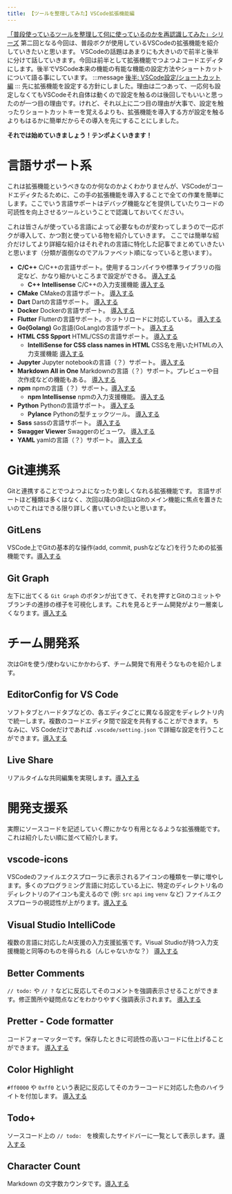 ```yaml
---
title: 【ツールを整理してみた】VSCode拡張機能編
---
```

[「普段使っているツールを整理して何に使っているのかを再認識してみた」シリーズ](https://zenn.dev/streamwest1629/books/introduce_devtools) 第二回となる今回は、普段ボクが使用しているVSCodeの拡張機能を紹介していきたいと思います。
VSCodeの話題はあまりにも大きいので前半と後半に分けて話していきます。今回は前半として拡張機能でつよつよコードエディタにします。後半でVSCode本来の機能の有能な機能の設定方法やショートカットについて語る事にしています。
:::message
[後半: VSCode設定/ショートカット編](vscode-config)
:::
先に拡張機能を設定する方針にしました。理由は二つあって、一応何も設定しなくてもVSCodeそれ自体は動くので設定を触るのは後回しでもいいと思ったのが一つ目の理由です。けれど、それ以上に二つ目の理由が大事で、設定を触ったりショートカットキーを覚えるよりも、拡張機能を導入する方が設定を触るよりもはるかに簡単だからその導入を先にすることにしました。

**それでは始めていきましょう！テンポよくいきます！**

# 言語サポート系
これは拡張機能というべきなのか何なのかよくわかりませんが、VSCodeがコードエディタたるために、この手の拡張機能を導入することで全ての作業を簡単にします。ここでいう言語サポートはデバッグ機能などを提供していたりコードの可読性を向上させるツールということで認識しておいてください。

これは皆さんが使っている言語によって必要なものが変わってしまうので一応ボクが導入して、かつ割と使っている物を紹介していきます。
ここでは簡単な紹介だけしてより詳細な紹介はそれぞれの言語に特化した記事でまとめていきたいと思います（分類が面倒なのでアルファベット順になっていると思います）。

- **C/C++** C/C++の言語サポート。使用するコンパイラや標準ライブラリの指定など、かなり細かいところまで設定ができる。 [導入する](vscode:extension/ms-vscode.cpptools)
  - **C++ Intellisense** C/C++の入力支援機能 [導入する](vscode:extension/austin.code-gnu-global)
- **CMake** CMakeの言語サポート。 [導入する](vscode:extension/twxs.cmake)
- **Dart** Dartの言語サポート。 [導入する](vscode:extension/dart-code.dart-code)
- **Docker** Dockerの言語サポート。 [導入する](vscode:extension/ms-azuretools.vscode-docker)
- **Flutter** Flutterの言語サポート。ホットリロードに対応している。 [導入する](vscode:extension/dart-code.flutter)
- **Go(Golang)** Go言語(GoLang)の言語サポート。 [導入する](vscode:extension/golang.go)
- **HTML CSS Spport** HTML/CSSの言語サポート。 [導入する](vscode:extension/ecmel.vscode-html-css)
  - **IntelliSense for CSS class names in HTML** CSS名を用いたHTMLの入力支援機能 [導入する](vscode:extension/zignd.html-css-class-completion)
- **Jupyter** Jupyter notebookの言語（？）サポート。 [導入する](vscode:extension/ms-toolsai.jupyter)
- **Markdown All in One** Markdownの言語（？）サポート。プレビューや目次作成などの機能もある。 [導入する](vscode:extension/yzhang.markdown-all-in-one)
- **npm** npmの言語（？）サポート。[導入する](vscode:extension/eg2.vscode-npm-script)
  - **npm Intellisense** npmの入力支援機能。 [導入する](vscode:extension/christian-kohler.npm-intellisense)
- **Python** Pythonの言語サポート。 [導入する](vscode:extension/ms-python.python)
  - **Pylance** Pythonの型チェックツール。 [導入する](vscode:extension/ms-python.vscode-pylance)
- **Sass** sassの言語サポート。 [導入する](vscode:extension/syler.sass-indented)
- **Swagger Viewer** Swaggerのビューワ。 [導入する](vscode:extension/cssho.vscode-svgviewer)
- **YAML** yamlの言語（？）サポート。 [導入する](vscode:extension/redhat.vscode-yaml)

# Git連携系
Gitと連携することでつよつよになったり楽しくなれる拡張機能です。
言語サポートほど種類は多くはなく、次回以降のGit回はGitのメイン機能に焦点を置きたいのでこれはできる限り詳しく書いていきたいと思います。

## GitLens
VSCode上でGitの基本的な操作(add, commit, pushなどなど)を行うための拡張機能です。[導入する](vscode:extension/eamodio.gitlens)

## Git Graph
左下に出てくる `Git Graph` のボタンが出てきて、それを押すとGitのコミットやブランチの進捗の様子を可視化します。これを見るとチーム開発がより一層楽しくなります。[導入する](vscode:extension/mhutchie.git-graph)

# チーム開発系
次はGitを使う/使わないにかかわらず、チーム開発で有用そうなものを紹介します。

## EditorConfig for VS Code
ソフトタブとハードタブなどの、各エディタごとに異なる設定をディレクトリ内で統一します。複数のコードエディタ間で設定を共有することができます。
ちなみに、VS Codeだけであれば `.vscode/setting.json` で詳細な設定を行うことができます。[導入する](vscode:extension/editorconfig.editorconfig)

## Live Share
リアルタイムな共同編集を実現します。[導入する](vscode:extension/ms-vsliveshare.vsliveshare)

# 開発支援系
実際にソースコードを記述していく際にかなり有用となるような拡張機能です。これは紹介したい順に並べて紹介します。

## vscode-icons
VSCodeのファイルエクスプローラに表示されるアイコンの種類を一挙に増やします。多くのプログラミング言語に対応している上に、特定のディレクトリ名のディレクトリのアイコンも変えるので (例: `src` `api` `img` `venv` など) ファイルエクスプローラの視認性が上がります。[導入する](vscode:extension/vscode-icons-team.vscode-icons)

## Visual Studio IntelliCode
複数の言語に対応したAI支援の入力支援拡張です。Visual Studioが持つ入力支援機能と同等のものを得られる（んじゃないかな？） [導入する](vscode:extension/visualstudioexptteam.vscodeintellicode)

## Better Comments
`// todo:` や `// ?` などに反応してそのコメントを強調表示させることができます。修正箇所や疑問点などをわかりやすく強調表示されます。 [導入する](vscode:extension/aaron-bond.better-comments)

## Pretter - Code formatter
コードフォーマッターです。保存したときに可読性の高いコードに仕上げることができます。 [導入する](vscode:extension/esbenp.prettier-vscode)

## Color Highlight
`#ff0000` や `0xff0` という表記に反応してそのカラーコードに対応した色のハイライトを付加します。 [導入する](vscode:extension/naumovs.color-highlight)

## Todo+
ソースコード上の `// todo: ` を検索したサイドバーに一覧として表示します。[導入する](vscode:extension/fabiospampinato.vscode-todo-plus)

## Character Count
Markdown の文字数カウンタです。[導入する](vscode:extension/stevensona.character-count)
